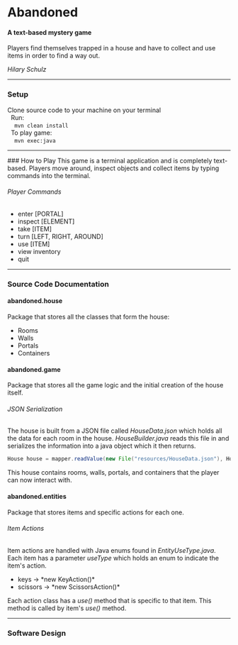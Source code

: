 # Abandoned
#### A text-based mystery game
Players find themselves trapped in a house and have to collect and use items in order to find a way out.

*Hilary Schulz*
<hr>

### Setup

Clone source code to your machine on your terminal <br>
&nbsp;&nbsp;Run: <br>
&nbsp;&nbsp;&nbsp;&nbsp;```mvn clean install```<br>
&nbsp;&nbsp;To play game: <br>
&nbsp;&nbsp;&nbsp;&nbsp;```mvn exec:java```
<hr>
### How to Play
This game is a terminal application and is completely text-based. Players move around, inspect objects and collect items by typing commands into the terminal.

###### Player Commands
<ul>
  <li>enter [PORTAL]</li>
  <li>inspect [ELEMENT]</li>
  <li>take [ITEM]</li>
  <li>turn [LEFT, RIGHT, AROUND]</li>
  <li>use [ITEM]</li>
  <li>view inventory</li>
  <li>quit</li>
</ul>

<hr>

### Source Code Documentation
#### abandoned.house
Package that stores all the classes that form the house:
<ul>
  <li>Rooms</li>
  <li>Walls</li>
  <li>Portals</li>
  <li>Containers</li>
</ul>

#### abandoned.game
Package that stores all the game logic and the initial creation of the house itself.

###### JSON Serialization
The house is built from a JSON file called *HouseData.json* which holds all the data for each room in the house. *HouseBuilder.java* reads this file in and serializes the information into a java object which it then returns.

```java
House house = mapper.readValue(new File("resources/HouseData.json"), House.class);
```

This house contains rooms, walls, portals, and containers that the player can now interact with.

#### abandoned.entities
Package that stores items and specific actions for each one.
###### Item Actions
Item actions are handled with Java enums found in *EntityUseType.java*. Each item has a parameter *useType* which holds an enum to indicate the item's action.
<ul>
  <li> keys -> *new KeyAction()*</li>
  <li> scissors -> *new ScissorsAction()*</li>
</ul>

Each action class has a *use()* method that is specific to that item. This method is called by item's *use()* method.

<hr>

### Software Design
